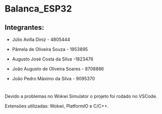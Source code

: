 # Balanca_ESP32


## Integrantes:

- Júlio Avilla Diniz - 4805444

- Pâmela de Oliveira Souza - 1953895

- Augusto José Costa da Silva -1823476

- João Augusto de Oliveira Soares - 8708886

- João Pedro Máximo da Silva - 9095370
#
Devido a problemas no Wokwi Simulator o projeto foi rodado no VSCode.

Extensões utilizadas: Wokwi, PlatformIO e C/C++.
